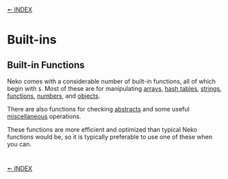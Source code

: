 [🠔 INDEX](../readme.md)
#

# Built-ins

## Built-in Functions

Neko comes with a considerable number of built-in functions, all of which begin with `$`. Most of these are for manipulating [arrays](arrays.md), [hash tables](hashtables.md), [strings](strings.md), [functions](functions.md), [numbers](numbers.md), and [objects](objects.md).

There are also functions for checking [abstracts](http://nekovm.org/doc/view/builtins#abstract) and some useful [miscellaneous](http://nekovm.org/doc/view/builtins#other) operations.

These functions are more efficient and optimized than typical Neko functions would be, so it is typically preferable to use one of these when you can.

#
[🠔 INDEX](../readme.md)
